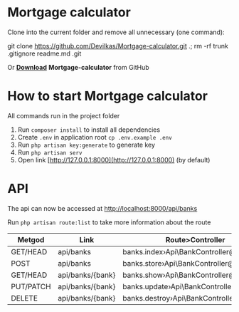 # Mortgage calculator
Clone into the current folder and remove all unnecessary (one command):

git clone https://github.com/Devilkas/Mortgage-calculator.git .; rm -rf trunk .gitignore readme.md .git

Or **[Download](https://github.com/Devilkas/Mortgage-calculator/archive/refs/heads/main.zip)**  **Mortgage-calculator** from GitHub

# How to start Mortgage calculator
All commands run in the project folder
1. Run `composer install` to install all dependencies
2. Create `.env` in application root `cp .env.example .env`
3. Run `php artisan key:generate` to generate key
4. Run `php artisan serv`
5. Open link [http://127.0.0.1:8000](http://127.0.0.1:8000) (by default)

# API
 The api can now be accessed at [http://localhost:8000/api/banks](http://localhost:8000/api/banks)
 
Run `php artisan route:list` to take more information about the route
 
| Metgod | Link | Route>Controller|
|--|--|--|
| GET/HEAD|api/banks|banks.index›Api\BankController@index|
|POST|api/banks|banks.store›Api\BankController@store|
|GET/HEAD|api/banks/{bank}|banks.show›Api\BankController@show|
|PUT/PATCH|api/banks/{bank}|banks.update›Api\BankController@update|
|DELETE|api/banks/{bank}|banks.destroy›Api\BankController@destroy|